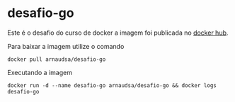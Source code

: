 # desafio-go

Este é o desafio do curso de docker a imagem foi publicada no [docker hub](https://hub.docker.com/r/arnaudsa/desafio-go).

Para baixar a imagem utilize o comando

```console
docker pull arnaudsa/desafio-go
```

Executando a imagem
```console
docker run -d --name desafio-go arnaudsa/desafio-go && docker logs desafio-go
```